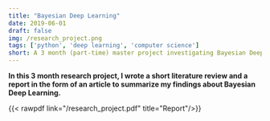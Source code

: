 ```yaml
---
title: "Bayesian Deep Learning"
date: 2019-06-01
draft: false
img: /research_project.png
tags: ['python', 'deep learning', 'computer science']
short: A 3 month (part-time) master project investigating Bayesian Deep Learning on MNIST dataset.
---
```


**In this 3 month research project, I wrote a short literature review and a report in the form of an article to summarize my findings about Bayesian Deep Learning.**

{{< rawpdf link="/research_project.pdf" title="Report"/>}}

